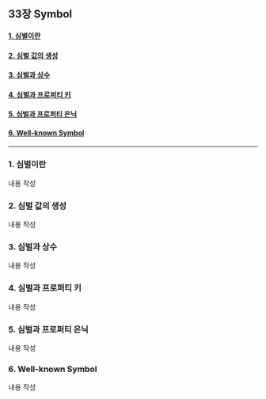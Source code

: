 ## 33장 Symbol

#### [1. 심벌이란](#1.-심벌이란)
#### [2. 심벌 값의 생성](#2.-심벌-값의-생성)
#### [3. 심벌과 상수](#3.-심벌과-상수)
#### [4. 심벌과 프로퍼티 키](#4.-심벌과-프로퍼티-키)
#### [5. 심벌과 프로퍼티 은닉](#5.-심벌과-프로퍼티-은닉)
#### [6. Well-known Symbol](#6.-Well-known-Symbol)

***

### 1. 심벌이란

내용 작성

### 2. 심벌 값의 생성

내용 작성

### 3. 심벌과 상수

내용 작성

### 4. 심벌과 프로퍼티 키

내용 작성

### 5. 심벌과 프로퍼티 은닉

내용 작성

### 6. Well-known Symbol

내용 작성
